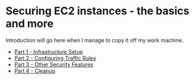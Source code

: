 # Securing EC2 instances - the basics and more

Introduction will go here when I manage to copy it off my work machine.

- [Part 1 - Infrastructure Setup](../Step1)
- [Part 2 - Configuring Traffic Rules](../Step2)
- [Part 3 - Other Security Features](../Step3)
- [Part 4 - Cleanup](../Step4)
